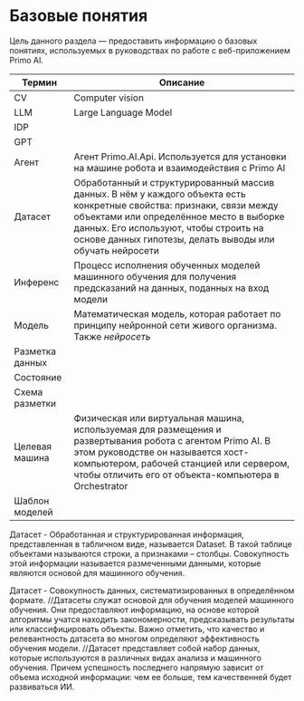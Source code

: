 # Базовые понятия

Цель данного раздела — предоставить информацию о базовых понятиях, используемых в руководствах по работе с веб-приложением Primo AI. 

| Термин                 | Описание                                                          | 
| ---------------------- | ----------------------------------------------------------------- |
| CV                     | Сomputer vision                               |
| LLM                    | Large Language Model                              |
| IDP                    |                                |
| GPT                    |                                |
| Агент                  | Агент Primo.AI.Api. Используется для установки на машине робота и взаимодействия с Primo AI |
| Датасет                | Обработанный и структурированный массив данных. В нём у каждого объекта есть конкретные свойства: признаки, связи между объектами или определённое место в выборке данных. Его используют, чтобы строить на основе данных гипотезы, делать выводы или обучать нейросети |
| Инференс               | Процесс исполнения обученных моделей машинного обучения для получения предсказаний на данных, поданных на вход модели |
| Модель                 | Математическая модель, которая работает по принципу нейронной сети живого организма. Также *нейросеть*                               |
| Разметка данных        |                                |
| Состояние              |                                |
| Схема разметки         |                                |
| Целевая машина         | Физическая или виртуальная машина, используемая для размещения и развертывания робота c агентом Primo AI. В этом руководстве он называется хост-компьютером, рабочей станцией или сервером, чтобы отличить его от объекта-компьютера в Orchestrator |
| Шаблон моделей         |                                |



Датасет - Обработанная и структурированная информация, представленная в табличном виде, называется Dataset. В такой таблице объектами называются строки, а признаками – столбцы. Совокупность этой информации называется размеченными данными, которые являются основой для машинного обучения.

Датасет - Совокупность данных, систематизированных в определённом формате. //Датасеты служат основой для обучения моделей машинного обучения. Они предоставляют информацию, на основе которой алгоритмы учатся находить закономерности, предсказывать результаты или классифицировать объекты. Важно отметить, что качество и релевантность датасета во многом определяют эффективность обучения модели.
//Датасет представляет собой набор данных, которые используются в различных видах анализа и машинного обучения. Причем успешность последнего напрямую зависит от объема исходной информации: чем ее больше, тем качественней будет развиваться ИИ.
